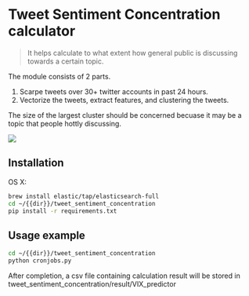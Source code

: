 # Tweet Sentiment Concentration calculator
> It helps calculate to what extent how general public is discussing towards a certain topic.

The module consists of 2 parts.
1. Scarpe tweets over 30+ twitter accounts in past 24 hours.
2. Vectorize the tweets, extract features, and clustering the tweets.

The size of the largest cluster should be concerned becuase it may be a topic that people hottly discussing.

![](header.png)

## Installation

OS X:

```sh
brew install elastic/tap/elasticsearch-full
cd ~/{{dir}}/tweet_sentiment_concentration
pip install -r requirements.txt
```

## Usage example

```sh
cd ~/{{dir}}/tweet_sentiment_concentration
python cronjobs.py
```

After completion,  a csv file containing calculation result will be stored in tweet_sentiment_concentration/result/VIX_predictor

